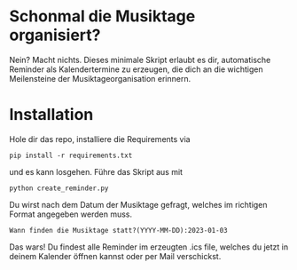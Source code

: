 # Schonmal die Musiktage organisiert?
Nein? Macht nichts. Dieses minimale Skript erlaubt es dir, automatische Reminder als Kalendertermine zu erzeugen, die dich an die wichtigen Meilensteine der Musiktageorganisation erinnern.

# Installation
Hole dir das repo, installiere die Requirements via

`pip install -r requirements.txt`

und es kann losgehen. Führe das Skript aus mit

`python create_reminder.py`

Du wirst nach dem Datum der Musiktage gefragt, welches im richtigen Format angegeben werden muss.

`Wann finden die Musiktage statt?(YYYY-MM-DD):2023-01-03`

Das wars! Du findest alle Reminder im erzeugten .ics file, welches du jetzt in deinem Kalender öffnen kannst oder per Mail verschickst.